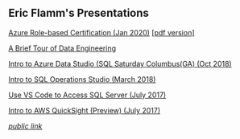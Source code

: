 ## Eric Flamm's Presentations 

[Azure Role-based Certification (Jan 2020)](https://github.com/eflamm/presentations/blob/master/Azure%20Role%20Based%20Certification.pptx) [[pdf version]](https://github.com/eflamm/presentations/blob/master/Azure%20Role%20Based%20Certification.pdf)

[A Brief Tour of Data Engineering](https://github.com/eflamm/presentations/blob/master/A%20Brief%20Tour%20of%20Data%20Engineering.pdf)

[Intro to Azure Data Studio (SQL Saturday Columbus(GA) (Oct 2018)](https://github.com/eflamm/presentations/blob/master/Intro%20to%20Azure%20Data%20Studio-COL.pptx)

[Intro to SQL Operations Studio (March 2018)](https://github.com/eflamm/presentations/blob/master/Intro%20to%20SQL%20Operations%20Studio.pptx)

[Use VS Code to Access SQL Server (July 2017)](https://github.com/eflamm/presentations/blob/master/Use%20Visual%20Studio%20Code%20to%20Access%20SQL%20Server.pptx)

[Intro to AWS QuickSight (Preview) (July 2017)](https://github.com/eflamm/presentations/blob/master/Intro%20to%20Amazon%20QuickSight%20pub.pptx)

*[public link](https://eflamm.github.io/presentations/)*
